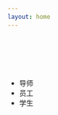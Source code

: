 ```yaml
---
layout: home
---
```

<!--index.md-->

 <img  src="./favicon.jpg" border="0" style="display:none;"/>
<div class="container head" style="height:70px;">
</div>
<link href="./css/dialog.css" rel="stylesheet">

<div class="container">
	<input type="hidden" id="people_json" value='{"tutor":[{"id":"1","name":"李凤华","img":"./images/lifenghua.jpg","introduce":"李凤华，中国科学院特聘研究员，中国科学院信息工程研究所副总工程师，中国科学院大学岗位教授，国务院学位委员会网络空间安全学科评议组成员，国家863计划主题项目首席专家，担任国家面向2030年“大数据重大工程”编写专家等。长期从事网络与系统安全、数据安全、信息保护等方面研究工作，先后承担了国家自然科学基金、重点研发计划、863计划、信息安全专项等项目20余项。","span_id":"span_1"},{"id":"2","name":"牛犇","img":"./images/niuben.jpg","introduce":"牛犇，助理研究员，主要研究方向网络安全、信息保护。获国家留学基金委资助赴美国宾夕法尼亚州立大学访问交流两年，担任ICC 2015隐私保护技术分会主席；申请发明专利4项，在INFOCOM等国际会议或期刊上发表学术论文20余篇。","span_id":"span_2"},{"id":"3","name":"郭云川","img":"./images/guoyunchuan.jpg","introduce":"郭云川（1977-），男，四川营山人，博士，中国科学院信息工程研究所，副研究员，研究方向为网络与信息系统安全、访问控制。","span_id":"span_3"},{"id":"4","name":"王竹","img":"./images/wangzhu.jpg","introduce":"王竹，工学博士，硕士生导师。主持国家自然科学基金一项，所级密码专项两项，先后参与国家科技支撑计划，国家863重大专项，中科院先导专项等课题的研究工作，发表论文20余篇。主要研究方向为密码理论与技术。","span_id":"span_4"}],"worker":[{"id":"1","name":"耿魁","img":"./images/gengkui.jpg","introduce":"耿魁，助理研究员，主要从事网络安全、密码系统等方面研究，作为核心成员参与国家重点研发计划、863计划、国家自然科学基金、国家发改委信息安全专项等项目10余项；在Chinese Journal of Electronics、通信学报、IEEE TCC等期刊或国际会议发表SCI/EI检索论文11篇；申请国家/国防发明专利8项；获得省部级一等奖1项、二等奖1项。","span_id":"span_1"},{"id":"2","name":"张巧夺","img":"./images/zhangqiaoduo.jpg","introduce":"张巧夺，女，1990年6月出生，中国科学院信息工程研究所助理工程师，研究方向网络安全管控技术及相关理论。","span_id":"span_2"},{"id":"3","name":"张玲翠","img":"./images/zhanglingcui.jpg","introduce":"张玲翠，1986年9月生，本科毕业于东北大学信息安全专业，硕士毕业于北京邮电大学计算机专业，中科院信工所在职博士，2013年入职中科院信息工程研究所，现为工程师二级，参与十二五863计划项目、BMJ项目，参与十三五重点研发计划项目，主要研究网络安全、信息保护。","span_id":"span_3"},{"id":"4","name":"周曙光","img":"./images/zhoushuguang.jpg","introduce":"周曙光，中国科学院信息工程研究所助理工程师，主要从事网络安全防护与管控方向研究，先后参与国家核高基、国家重点研发计划、广西自然科学基金等项目的研发；发表EI论文2篇，中文核心论文2篇；申请国家/国防发明专利3项。","span_id":"span_4"},{"id":"5","name":"王震","img":"./images/wangzhen.jpg","introduce":"王震，中科院信息工程研究所博士后，杭州电子科技大学副研究员，硕士生导师。分别于2007、2009、2016年在大连理工大学获得学士、硕士、博士学位。曾为大连理工大学助理工程师、工程师、新加坡南洋理工大学Research Associate。主持国家自然科学基金1项、浙江省自然科学基金1项。 研究兴趣包括:博弈论、网络科学、信誉系统、隐私保护和访问控制。发表论文40余篇。","span_id":"span_5"}],"student":{"博士":[{"id":"3","name":"孙哲","tutor":"李凤华研究员","img":"./images/sunzhe.jpg","introduce":"孙哲，男，安徽安庆人，14级信息安全专业在读博士。研究方向隐私保护，爱好阅读、游泳。","span_id":"span_3"},{"id":"5","name":"王新宇","tutor":"李凤华研究员","img":"./images/wangxinyu.jpg","introduce":"王新宇，计算机专业系统与结构专业在读博士生，方向为隐私保护。主要研究移动客户端中用户隐私泄露问题。热爱编程，专注软件架构和面向对象语言理论。熟练使用各种编程IDE平台以及快捷键。常用C/C++、JAVA、Python语言开发。","span_id":"span_5"},{"id":"6","name":"李子孚","tutor":"李凤华研究员","img":"./images/lizifu.jpg","introduce":"李子孚，2014级硕士（2016级转博），访问控制方向，熟悉C、网络编程，java处于起步中~爱好养花、游泳、乒乓、轮滑。人生信条：仰望星空， 脚踏实地。","span_id":"span_6"},{"id":"28","name":"房梁","tutor":"方滨兴院士","img":"./images/fangliang.jpg","introduce":"山西太原人士，北京邮电大学2013级博士，研究方向是访问控制，马上要毕业加入NSP啦~~平时呢喜欢打打篮球，看看历史书~~","span_id":"span_28"},{"id":"29","name":"孙岩炜","tutor":"方滨兴院士","img":"./images/sunyanwei.jpg","introduce":"孙岩炜，中国科学院信息工程研究所信息安全专业在读博士生，研究方向为网络安全态势感知。主要聚焦于态势感知决策支持部分，基于对当前态势的理解，辅助决策者制定最优防护策略。","span_id":"span_29"},{"id":"30","name":"何媛媛","tutor":"李凤华研究员","img":"./images/heyuanyuan.jpg","introduce":"何媛媛，中国科学院信息工程研究所计算机系统结构在读博士， 研究方向为隐私保护","span_id":"span_30"},{"id":"7","name":"李勇俊","tutor":"李凤华研究员","img":"./images/liyongjun.jpg","introduce":"李勇俊，浙江丽水人，信工所2014级硕博连读研究生。个人理念：在纷繁复杂中保持内心的坚定、 笃实与从容， 始终做自己的主人。","span_id":"span_7"},{"id":"14","name":"金伟","tutor":"李凤华研究员","img":"./images/jinwei.jpg","introduce":"金伟，生源地为北京。目前是NSP组研二在读学生，本科是中央财经大学信息安全专业，于2016年大四进入NSP组，在工程组进行工程锻炼，在访问控制组结合理论进行研究，很喜欢组里努力向上的氛围。在今后，愿踏踏实实打好工程基础、提升论文水平，为组里做贡献、为自己积累实力，增强优势、填补短板。我喜欢舞蹈和运动，可以用在科研之余调节好自己，需要时娱乐大家，性格活泼开朗，认真负责，集体荣誉感强。","span_id":"span_14"},{"id":"15","name":"王瀚仪","tutor":"李凤华研究员","img":"./images/wanghanyi.jpg","introduce":"王瀚仪，2016级直博生，开朗活泼的正能量选手，NSP团队的理论组成员，主要方向为位置隐私保护，兼顾组内的出国报销等事宜；热爱唱歌跳舞运动，希望自己能够在博士期间科研、生活双丰收！","span_id":"span_15"},{"id":"20","name":"尹沛捷","tutor":"李凤华研究员","img":"./images/yinpeijie.jpg","introduce":"尹沛捷，女，1995年3月生，陕西汉中人。2017年9月加入NSP。爱好广泛，钟爱体育运动，热别是羽毛球、篮球。","span_id":"span_20"},{"id":"22","name":"诸天逸","tutor":"李凤华研究员","img":"./images/zhutianyi.jpg","introduce":"诸天逸，男，江苏无锡人，毕业于南京信息工程大学，现就读于中国科学院信息工程研究所，网络空间安全专业直博一年级。","span_id":"span_22"}],"硕士":[{"id":"8","name":"刘子文","tutor":"郭云川副研究员","img":"./images/liuziwen.jpg","introduce":"刘子文，男，湖北咸宁人，2015级信息工程研究所计算机技术硕士，使用的编程语言是C语言，有一定的学习能力，喜欢的运动是羽毛球。","span_id":"span_8"},{"id":"9","name":"田博修","tutor":"李凤华研究员","img":"./images/tianboxiu.jpg","introduce":"田博修，研究生三年级，湖北荆州人。平时热爱游泳、篮球等运动，喜爱读书。熟练使用Java、Scala，有分布式计算、后台开发、多线程、异步I/O编程、数据挖掘和分析经验。","span_id":"span_9"},{"id":"27","name":"吕梦凡","tutor":"李凤华研究员","img":"./images/lvmengfan.jpg","introduce":"吕梦凡，福建宁德人，信息工程研究所2015级硕士研究生。熟悉使用Linux／C语言，研究内容为计算机网络相关方向。","span_id":"span_27"},{"id":"10","name":"陈鹏翔","tutor":"郭云川副研究员","img":"./images/chenpengxiang.jpg","introduce":"陈鹏翔，湖北人，16级专业硕士。爱好运动，旅游。比较熟悉java语言，对redis，以及spring，netty等开源框架比较感兴趣。","span_id":"span_10"},{"id":"11","name":"李凌","tutor":"李凤华研究员","img":"./images/liling.jpg","introduce":"李凌，湖南浏阳人，信息工程研究所五室NSP 2016级小硕士一枚。熟悉Linux C/C++。工作学习之余，爱好游泳、羽毛球等运动。","span_id":"span_11"},{"id":"12","name":"杨正坤","tutor":"郭云川副研究员","img":"./images/yangzhengkun.jpg","introduce":"杨正坤，热衷于ML/DL的amateur一枚，偏爱Python/C++，来自于美丽的火锅之城--重庆。钟爱的学习准则是--不偷懒，善独思。","span_id":"span_12"},{"id":"13","name":"李丁焱","tutor":"李凤华研究员","img":"./images/lidingyan.jpg","introduce":"李丁焱，山西临汾人，本科毕业于中央财经大学，16级学术硕士，踏实肯干，为人随和，希望未来的两年里能在李老师和各位老师以及师兄师姐们的悉心指导下，在科研和工程领域都能取得较大的进步。","span_id":"span_13"},{"id":"17","name":"陈佩","tutor":"李凤华研究员","img":"./images/chenpei.jpg","introduce":"陈佩，生于1993年，本科毕业自上海大学。平时业余时间多琢磨代码，喜欢看武侠小说和编程书籍。熟悉C/C++、Python、Java等常见语言，它们是我手中的刀和剑。","span_id":"span_17"},{"id":"18","name":"贺坤","tutor":"王竹副研究员","img":"./images/hekun.jpg","introduce":"贺坤，2017级硕士，，平时对linux c较为熟悉，组内做过天地一体化中的采集系统的相关工作。来自于安徽省安庆市。平时爱好运动，喜欢篮球、乒乓球、羽毛球等球类运动。","span_id":"span_18"},{"id":"19","name":"张晗","tutor":"郭云川副研究员","img":"./images/zhanghan.jpg","introduce":"张晗，安徽淮北人，毕业于四川大学，信息工程研究所五室硕士一年级在读，在组里实习期间参与了一些工程任务。喜欢旅游、运动。","span_id":"span_19"},{"id":"21","name":"杨志东","tutor":"李凤华研究员","img":"./images/yangzhidong.jpg","introduce":"2017级计算机技术专业硕士，来自于辽宁锦州，毕业于哈尔滨工业大学(威海)，为人随和，求知欲强，喜欢运动，酷爱篮球。","span_id":"span_21"},{"id":"23","name":"袁青云","tutor":"王竹副研究员","img":"./images/yuanqingyun.jpg","introduce":"袁青云，男，湖北孝感人，2017级信息工程研究所信号与信息处理硕士，使用C语言、matlab编程，平时喜欢健身，看喜剧节目。","span_id":"span_23"}],"客座学生":[{"id":"1","name":"寇文龙","tutor":"李凤华研究员","img":"./images/kouwenlong.jpg","introduce":"寇文龙，男，1990年生，信息安全专业在读博士，熟练使用C、Shell脚本，熟悉Linux，热衷于探索操作系统的真相。","span_id":"span_1"},{"id":"2","name":"华佳烽","tutor":"李凤华研究员","img":"./images/huajiafeng.jpg","introduce":"华佳烽，西安电子科技大学密码学专业在读博士生，研究方向为隐私保护，主要聚焦于在线预诊断系统和远程医疗监测系统中的隐私泄露问题。","span_id":"span_2"},{"id":"4","name":"陈黎丽","tutor":"李凤华研究员","img":"./images/chenlili.jpg","introduce":"陈黎丽，女，山东人，密码学专业在读博士生。本科毕业于南京信息工程大学，硕士毕业于兰州理工大学。目前主要进行采集策略方案的研究，对C语言有一定的了解。工作之余，热爱播音主持，喜欢瑜伽，游泳等运动。","span_id":"span_4"},{"id":"16","name":"黄文博","tutor":"李凤华研究员","img":"./images/huangwenbo.jpg","introduce":"我来自山西太原，西安电子科技大学2016级计算机科学与技术专业在读硕士研究所，本科为燕山大学计算机科学与技术专业。目前在所里作为客座学生就读（2017年9月2日起）。对c++和c比较熟悉，喜欢数学和计算机。","span_id":"span_16"},{"id":"24","name":"曹晓刚","tutor":"李凤华研究员","img":"./images/caoxiaogang.jpg","introduce":"曹晓刚，客座本科生，准NSPer，爱好打篮球，写文章，喜欢科比，喜欢他不服输的曼巴精神。喜欢随便写点东西，想起什么就写什么，也没啥流派，单纯的喜欢。喜欢猫狗等小动物。","span_id":"span_24"},{"id":"25","name":"李根","tutor":"郭云川副研究员","img":"./images/ligen.jpg","introduce":"我来自湖北鄂州，信息安全专业大四在读，目前在所里作为客座学生就读。对java和c比较熟悉，喜欢敲代码的感觉。作为有着一颗文艺心的理工男，除了唱歌没啥爱好。","span_id":"span_25"},{"id":"26","name":"童红明","tutor":"李凤华研究员","img":"./images/tonghongming.jpg","introduce":"童红明，湖北省赤壁市人，本科毕业于西安电子科技大学计算机科学与技术专业，现为西电计算机科学与技术专业研二硕士，信工所客座学生，热衷于移动端与前端开发，在NSP组内负责天地一体化管控平台前端开发。","span_id":"span_26"}]}}' />
	<div class="row-xs-12" >
        <div class="col-xs-3 col-sm-3" > 
		<ul>
            <li class="list-group-item"><span id="tutor_c" style="cursor:pointer">导师</span></li>
            <li class="list-group-item"><span id="worker_c" style="cursor:pointer">员工</span></li>
            <li class="list-group-item"><span id="student_c" style="cursor:pointer">学生</span></li>
        </ul>
        </div>
        <div class="col-xs-9 col-sm-9">
			<table class="table" id="main_table">
				<caption id="caption"></caption>
				<tbody id="tbody">
				</tbody>
			</table>
			<table class="table" id="bs">
				<caption id="caption1"></caption>
				<tbody id="tbody1">
				</tbody>
			</table>
			<table class="table" id="ss">
				<caption id="caption2"></caption>
				<tbody id="tbody2">
				</tbody>
			</table>
			<table class="table" id="kzxs">
				<caption id="caption3"></caption>
				<tbody id="tbody3">
				</tbody>
			</table>
        </div>
    </div>
</div>


<div class="dialog dialog_add" style="display: hidden;">
	<section class="dial_close"></section>
	<div id="img" style="text-align:center;margin-top:10px;"></div>
	<div id="name" style="text-align:center;margin-top:10px;"></div>
	<div id="student" style="text-align:center;margin-top:10px;"></div>
	<div id="tutor" style="text-align:center;margin-top:10px;"></div>
	<div id="introduce" style="margin-top:10px;margin-left:10px;margin-right:10px;"></div>
</div>
<script type="text/javascript">
	function f(str){
		w = $("#caption").width();
		if(w==0)
			w=$("#caption1").width();
		if(str=="tutor"){
			$("#caption")[0].innerHTML='导师';
			$("#main_table").show();
		}else if(str=="worker"){
			$("#caption")[0].innerHTML='员工';
			$("#main_table").show();
		}else if(str=="student")
			$("#main_table").hide();
			
		
		$("#tbody")[0].innerHTML="";
		if(str!="student"){
			$("#caption1")[0].innerHTML="";
			$("#caption2")[0].innerHTML="";
			$("#caption3")[0].innerHTML="";
			$("#tbody1")[0].innerHTML="";
			$("#tbody2")[0].innerHTML="";
			$("#tbody3")[0].innerHTML="";
			//列数
			var col_count = parseInt(w/60);
			var a = eval('(' + $("#people_json")[0].value + ')');
			var tutor_count = a[str].length
			//行数
			var row_count = parseInt(tutor_count/col_count+1);
			for(i=0;i<row_count;i++){
				var row = document.createElement('tr'); //创建行 
				for(j=0;j<col_count;j++){
					if(i*col_count+j>=tutor_count){
						break;
					}else{
						var idCell = document.createElement('td');
						idCell.innerHTML = "<span class='span_c' id="+a[str][i*col_count+j]['span_id']+" style='cursor:pointer;'>"+a[str][i*col_count+j]['name']+"</span>"; //填充数据 
						row.appendChild(idCell); 
					}
				}
				tbody.appendChild(row);
			}
		}
		else{
			$("#tbody1")[0].innerHTML="";
			$("#tbody2")[0].innerHTML="";
			$("#tbody3")[0].innerHTML="";
			$("#caption1")[0].innerHTML='博士';
			$("#caption2")[0].innerHTML='硕士';
			$("#caption3")[0].innerHTML='客座学生';
			//列数
			var col_count = parseInt(w/60);
			var a = eval('(' + $("#people_json")[0].value + ')');
			//博士
			var person=a[str]["博士"];
			var tutor_count = person.length
			//行数
			var row_count = parseInt(tutor_count/col_count+1);
			for(i=0;i<row_count;i++){
				var row = document.createElement('tr'); //创建行 
				for(j=0;j<col_count;j++){
					if(i*col_count+j>=tutor_count){
						break;
					}else{
						var idCell = document.createElement('td');
						idCell.innerHTML = "<span class='span_c' id="+person[i*col_count+j]['span_id']+" style='cursor:pointer;'>"+person[i*col_count+j]['name']+"</span>"; //填充数据 
						row.appendChild(idCell); 
					}
				}
				tbody1.appendChild(row);
			}
			
			//硕士
			person=a[str]["硕士"];
			var tutor_count = person.length
			//行数
			var row_count = parseInt(tutor_count/col_count+1);
			for(i=0;i<row_count;i++){
				var row = document.createElement('tr'); //创建行 
				for(j=0;j<col_count;j++){
					if(i*col_count+j>=tutor_count){
						break;
					}else{
						var idCell = document.createElement('td');
						idCell.innerHTML = "<span class='span_c' id="+person[i*col_count+j]['span_id']+" style='cursor:pointer;'>"+person[i*col_count+j]['name']+"</span>"; //填充数据 
						row.appendChild(idCell); 
					}
				}
				tbody2.appendChild(row);
			}
			
			//客座学生
			person=a[str]["客座学生"];
			var tutor_count = person.length
			//行数
			var row_count = parseInt(tutor_count/col_count+1);
			for(i=0;i<row_count;i++){
				var row = document.createElement('tr'); //创建行 
				for(j=0;j<col_count;j++){
					if(i*col_count+j>=tutor_count){
						break;
					}else{
						var idCell = document.createElement('td');
						idCell.innerHTML = "<span class='span_c' id="+person[i*col_count+j]['span_id']+" style='cursor:pointer;'>"+person[i*col_count+j]['name']+"</span>"; //填充数据 
						row.appendChild(idCell); 
					}
				}
				tbody3.appendChild(row);
			}
			
			
		}
		$(".span_c").click(function(){
			var id = $(this)[0].id;
			var a = eval('(' + $("#people_json")[0].value + ')');
			var str;
			if($("#caption1")[0].innerHTML=='博士')
				str="student";
			else if($("#caption")[0].innerHTML=='导师')
				str="tutor";
			else if($("#caption")[0].innerHTML=='员工')
				str="worker";
			if(str!="student"){
				for(i=0;i<a[str].length;i++){
					if(a[str][i]['span_id']==id){
						var obj=a[str][i];
						break;
					}
				}
			}else{
				for(i=0;i<a["student"]["博士"].length;i++){
					if(a[str]["博士"][i]['span_id']==id){
						var obj=a["student"]["博士"][i];
						break;
					}
				}
				
				for(i=0;i<a["student"]["硕士"].length;i++){
					if(a[str]["硕士"][i]['span_id']==id){
						var obj=a["student"]["硕士"][i];
						break;
					}
				}
			
				for(i=0;i<a["student"]["客座学生"].length;i++){
					if(a[str]["客座学生"][i]['span_id']==id){
						var obj=a["student"]["客座学生"][i];
						break;
					}
				}
			}
			$(".dialog").show(100,function(){
				$(".dialog").addClass("dialog_add");
				$(".dial_close").addClass("dial_close_add");
				$(".dial_area").focus();
				$(".dial_close").removeClass("dial_close_add");
				$("#img")[0].innerHTML='<img src='+obj['img']+' style="margin:0;auto;width:145px;height:200px;">';
				$("#tutor")[0].innerHTML='';
				$("#student")[0].innerHTML='';
				$("#name")[0].innerHTML='<h2 style="margin:0;auto;">'+obj['name']+'</h2>';
				if(str=='tutor'){
					if(obj["student"] != undefined)
						$("#student")[0].innerHTML='<h3 style="margin:0;auto;">学生：'+obj['student']+'</h3>';
				}else if(str=='student'){
					if(obj["tutor"] != undefined )
					$("#tutor")[0].innerHTML='<h3 style="margin:0;auto;">导师：'+obj['tutor']+'</h3>';
				}
				$("#introduce")[0].innerHTML=obj['introduce'];
			});
		});
		$(".dial_close").click(function(){
				$("#introduce")[0].innerHTML='';
			$(this).addClass("dial_close_add");
			$(".dialog").delay(100).hide(400,function(){
				$(".dialog").removeClass("dialog_add");
				$(".dial_close").addClass("dial_close_add");
			});
		});
	}

	function tutor(){
		f('tutor');
	}
	function worker(){
		f('worker');
	}
	function student(){
		f('student');
	}
	$("#tutor_c").click(tutor);
	$("#worker_c").click(worker);
	$("#student_c").click(student);
	
	$(document).ready(function(){
		tutor();
		$(window).resize(function(){
			if($("#caption")[0].innerHTML=='导师')
				tutor()
			else if($("#caption")[0].innerHTML=='员工')
				worker()
			else if($("#caption")[0].innerHTML=='学生')
				student();
			
		});
	});
</script>

<!--End index.html-->
